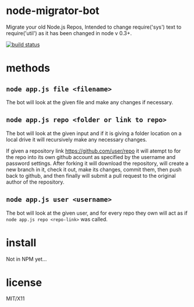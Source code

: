 node-migrator-bot
======

Migrate your old Node.js Repos, Intended to change require('sys') text to
require('util') as it has been changed in node v 0.3+.

[![build status](https://secure.travis-ci.org/blakmatrix/node-migrator-bot.png)](http://travis-ci.org/blakmatrix/node-migrator-bot)


methods
=======

`node app.js file <filename>`
----------------

The bot will look at the given file and make any changes if necessary.



`node app.js repo <folder or link to repo>`
----------------

The bot will look at the given input and if it is giving a folder location on a
local drive it will recursively make any necessary changes.  

If given a repository link https://github.com/user/repo it will atempt to for 
the repo into its own github account as specified by the username and password 
settings. After forking it will download the repository, will create a new 
branch in it, check it out, make its changes, commit them, then push back to 
github, and then finally will submit a pull request to the original author of 
the repository.



`node app.js user <username>`
----------------

The bot will look at the given user, and for every repo they own will act as 
if `node app.js repo <repo-link>` was called.




install
=======

Not in NPM yet...

license
=======

MIT/X11